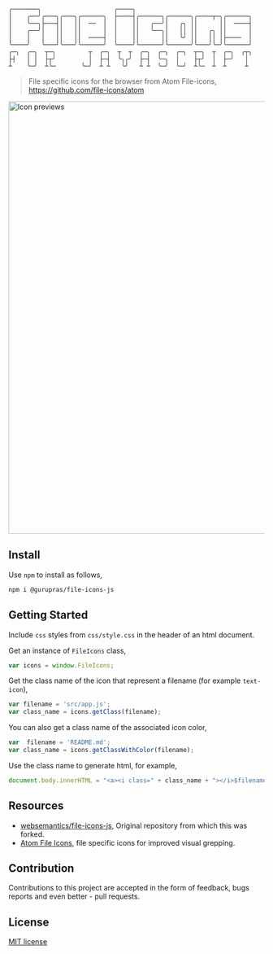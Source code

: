 ```
╭───────╮                    ╭────╮
│    ╭──╯╭───╮╭───╮╭──────╮  ├────┤╭──────╮╭──────╮╭────┬─╮╭──────╮
│    ╰──╮├───┤│   ││  ──  │  │    ││   ╭──╯│   ╭╮ ││      ││  ────┤
│    ╭──╯│   ││   ││      │  │    ││   ╰──╮│   ││ ││   ╭╮ ││      │
│    │   │   ││   ││  ────┤  │    ││      ││   ╰╯ ││   ││ │├────  │
╰────╯   ╰───╯╰───╯╰──────╯  ╰────╯╰──────╯╰──────╯╰───╯╰─╯╰──────╯
╭─╮  ╭─╮  ┬─╮         ┬  ╭─╮  ┬  ┬  ╭─╮  ╭─╮  ╭─╮  ┬─╮  ┬  ╭─╮  ╭┬╮
├┤   │ │  ├┬╯         │  ├─┤  ╰╮╭╯  ├─┤  ╰─╮  │    ├┬╯  │  ├─╯   │
┴    ╰─╯  ┴╰─       ╰─╯  ┴ ┴   ╰╯   ┴ ┴  ╰─╯  ╰─╯  ┴╰─  ┴  ┴     ┴
```
> File specific icons for the browser from Atom File-icons, https://github.com/file-icons/atom

<img alt="Icon previews" width="850" src="https://raw.githubusercontent.com/file-icons/atom/6714706f268e257100e03c9eb52819cb97ad570b/preview.png" />

## Install

Use `npm` to install as follows,

```bash
npm i @gurupras/file-icons-js
```

## Getting Started

Include `css` styles from `css/style.css` in the header of an html document.

Get an instance of `FileIcons` class,

```js
var icons = window.FileIcons;
```

Get the class name of the icon that represent a filename (for example `text-icon`),

```js
var filename = 'src/app.js';
var class_name = icons.getClass(filename);
```

You can also get a class name of the associated icon color,

```js
var  filename = 'README.md';
var class_name = icons.getClassWithColor(filename);
```

Use the class name to generate html, for example,

```js
document.body.innerHTML = "<a><i class=" + class_name + "></i>$filename</a>";
```

## Resources
- [websemantics/file-icons-js](https://github.com/websemantics/file-icons-js), Original repository from which this was forked.
- [Atom File Icons](https://github.com/file-icons/atom), file specific icons for improved visual grepping.

## Contribution

Contributions to this project are accepted in the form of feedback, bugs reports and even better - pull requests.

## License

[MIT license](https://github.com/gurupras/file-icons-js/)
